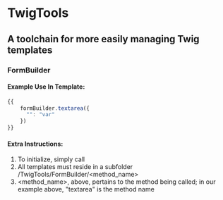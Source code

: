 # TwigTools

## A toolchain for more easily managing Twig templates

### FormBuilder

#### Example Use In Template:
```javascript
{{
    formBuilder.textarea({
      "": "var"
    })
}}

```

#### Extra Instructions:
1. To initialize, simply call 
1. All templates must reside in a subfolder <Twig Template Folder>/TwigTools/FormBuilder/<method_name>
1. <method_name>, above, pertains to the method being called; in our example above, "textarea" is the method name
